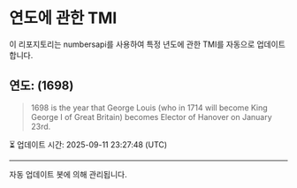 
# 연도에 관한 TMI

이 리포지토리는 numbersapi를 사용하여 특정 년도에 관한 TMI를 자동으로 업데이트합니다.

## 연도: (1698)
> 1698 is the year that George Louis (who in 1714 will become King George I of Great Britain) becomes Elector of Hanover on January 23rd.

⏳ 업데이트 시간: 2025-09-11 23:27:48 (UTC)

---
자동 업데이트 봇에 의해 관리됩니다.
